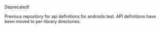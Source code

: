 Deprecated!

Previous repository for api definitions for androidx.test. 
API definitions have been moved to per-library directories.

